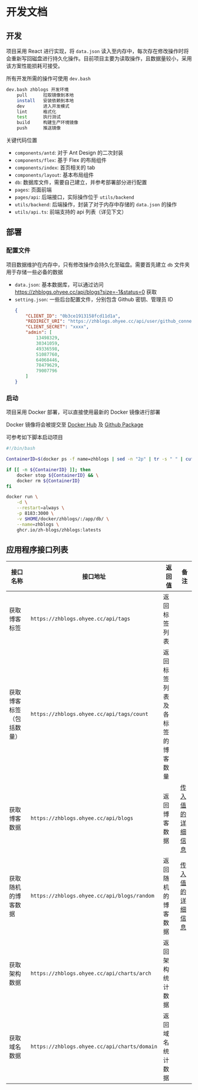 # 开发文档

## 开发

项目采用 React 进行实现，将 `data.json` 读入至内存中，每次存在修改操作时将会重新写回磁盘进行持久化操作。目前项目主要为读取操作，且数据量较小，采用该方案性能损耗可接受。

所有开发所需的操作可使用 `dev.bash`
```bash
dev.bash zhblogs 开发环境
    pull      拉取镜像到本地
    install   安装依赖到本地
    dev       进入开发模式
    lint      格式化
    test      执行测试
    build     构建生产环境镜像
    push      推送镜像
```

关键代码位置
- `components/antd`: 对于 Ant Design 的二次封装
- `components/flex`: 基于 Flex 的布局组件
- `components/index`: 首页相关的 tab
- `components/layout`: 基本布局组件
- `db`: 数据库文件，需要自己建立，并参考部署部分进行配置
- `pages`: 页面前端
- `pages/api`: 后端接口，实际操作位于 `utils/backend`
- `utils/backend`: 后端操作，封装了对于内存中存储的 `data.json` 的操作
- `utils/api.ts`: 前端支持的 api 列表（详见下文）
 


## 部署

### 配置文件

项目数据维护在内存中，只有修改操作会持久化至磁盘。需要首先建立 `db` 文件夹用于存储一些必备的数据
- `data.json`: 基本数据库，可以通过访问 https://zhblogs.ohyee.cc/api/blogs?size=-1&status=0 获取
- `setting.json`: 一些后台配置文件，分别包含 Github 密钥、管理员 ID
    ```json
    {
        "CLIENT_ID": "0b3ce1913158fcd11d1a",
        "REDIRECT_URI": "https://zhblogs.ohyee.cc/api/user/github_connect",
        "CLIENT_SECRET": "xxxx",
        "admin": [
            13498329,
            30341059,
            49336598,
            51087760,
            64068446,
            78479629,
            79007796
        ]
    }
    ```

### 启动

项目采用 Docker 部署，可以直接使用最新的 Docker 镜像进行部署

Docker 镜像将会被提交至 [Docker Hub](https://hub.docker.com/r/ohyee/zhblogs) 及 [Github Package](https://github.com/zh-blogs/blog-daohang/pkgs/container/zhblogs)


可参考如下脚本启动项目
```bash
#!/bin/bash

ContainerID=$(docker ps -f name=zhblogs | sed -n "2p" | tr -s " " | cut -f 1 -d " ")

if [[ -n ${ContainerID} ]]; then
    docker stop ${ContainerID} && \
    docker rm ${ContainerID}
fi

docker run \
    -d \
    --restart=always \
    -p 8183:3000 \
    -v $HOME/docker/zhblogs/:/app/db/ \
    --name=zhblogs \
    ghcr.io/zh-blogs/zhblogs:latests
```

## 应用程序接口列表

| 接口名称 | 接口地址 | 返回值 | 备注 |
|---|---|---|---|
| 获取博客标签 | `https://zhblogs.ohyee.cc/api/tags` | 返回标签列表 |
| 获取博客标签（包括数量） | `https://zhblogs.ohyee.cc/api/tags/count` | 返回标签列表及各标签的博客数量 |
| 获取博客数据 | `https://zhblogs.ohyee.cc/api/blogs` | 返回博客数据 | [传入值的详细信息](https://github.com/zh-blogs/blog-daohang/blob/main/utils/api.ts#L109-L117) |
| 获取随机的博客数据 | `https://zhblogs.ohyee.cc/api/blogs/random` | 返回随机的博客数据 | [传入值的详细信息](https://github.com/zh-blogs/blog-daohang/blob/main/utils/api.ts#L156-L161) |
| 获取架构数据 | `https://zhblogs.ohyee.cc/api/charts/arch` | 返回架构统计数据 |
| 获取域名数据 | `https://zhblogs.ohyee.cc/api/charts/domain` | 返回域名统计数据 |

